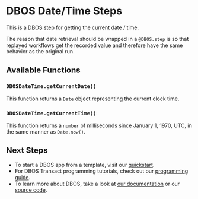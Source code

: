 # DBOS Date/Time Steps

This is a [DBOS](https://docs.dbos.dev/) [step](https://docs.dbos.dev/typescript/tutorials/step-tutorial) for getting the current date / time.

The reason that date retrieval should be wrapped in a `@DBOS.step` is so that replayed workflows get the recorded value and therefore have the same behavior as the original run.

## Available Functions

### `DBOSDateTime.getCurrentDate()`

This function returns a `Date` object representing the current clock time.

### `DBOSDateTime.getCurrentTime()`

This function returns a `number` of milliseconds since January 1, 1970, UTC, in the same manner as `Date.now()`.

## Next Steps

- To start a DBOS app from a template, visit our [quickstart](https://docs.dbos.dev/quickstart).
- For DBOS Transact programming tutorials, check out our [programming guide](https://docs.dbos.dev/typescript/programming-guide).
- To learn more about DBOS, take a look at [our documentation](https://docs.dbos.dev/) or our [source code](https://github.com/dbos-inc/dbos-transact).
